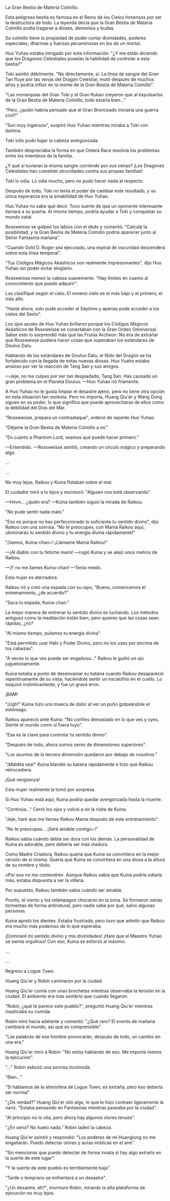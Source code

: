 
La Gran Bestia de Materia Colmillo.

Esta peligrosa bestia es famosa en el Reino de los Cielos Inmensos por ser la destructora de todo. La leyenda decía que la Gran Bestia de Materia Colmillo podía tragarse a dioses, demonios y budas.

Su colmillo tiene la propiedad de poder cortar divinidades, poderes especiales, dharmas y fuerzas pecaminosas en los de un mortal.

Huo Yuhao estaba intrigado por esta información: "¿Y me estás diciendo que los Dragones Celestiales poseían la habilidad de controlar a esta bestia?"

Toki asintió débilmente. "No directamente, sí. La línea de sangre del Gran Tan fluye por las venas del Dragón Celestial, mutó después de muchos años y podría influir en la mente de la Gran Bestia de Materia Colmillo".

"Las monarquías del Gran Toki y el Gran Kukan creyeron que al expulsarlos de la Gran Bestia de Materia Colmillo, todo estaría bien..."

"Pero, ¿quién habría pensado que el Gran Bronceado iniciaría una guerra civil?"

"Son muy ingenuos", suspiró Huo Yuhao mientras miraba a Toki con lástima.

Toki sólo pudo bajar la cabeza avergonzada.

También despreciaba la forma en que Ostera Race resolvía los problemas entre los miembros de la familia.

¿Y qué si tuvieran la misma sangre corriendo por sus venas? ¡Los Dragones Celestiales han cometido atrocidades contra sus propias familias!

Toki lo odia. Lo odia mucho, pero no pudo hacer nada al respecto.

Después de todo, Toki no tenía el poder de cambiar este resultado, y su única esperanza era la amabilidad de Huo Yuhao.

Huo Yuhao no sabe qué decir. Tuvo suerte de que un oponente interesante llamara a su puerta. Al mismo tiempo, podría ayudar a Toki y conquistar su mundo natal.

Rossweisse se golpeó los labios con el dedo y comentó: "Calculé la posibilidad, y la Gran Bestia de Materia Colmillo podría aparecer junto al Señor Fantasma mañana".

"Cuando Gold D. Roger sea ejecutado, una espiral de oscuridad descenderá sobre esta línea temporal".

"Tus Códigos Mágicos Akáshicos son realmente impresionantes", dijo Huo Yuhao sin poder evitar elogiarlo.

Rossweisse meneó la cabeza suavemente. "Hay límites en cuanto al conocimiento que puedo adquirir".

Los clasifiqué según el cielo. El noveno cielo es el más bajo y el primero, el más alto.

"Hasta ahora, solo pude acceder al Séptimo y apenas pude acceder a los cielos del Sexto".

Los ojos azules de Huo Yuhao brillaron porque los Códigos Mágicos Akáshicos de Rossweisse se conectaban con la Gran Orden Omniversal. Saber esto lo sorprendió más que las Frutas Archeon. No era de extrañar que Rossweisse pudiera hacer cosas que superaban los estándares de Douluo Dalu.

Hablando de los estándares de Douluo Dalu, el Nido del Dragón se ha fortalecido con la llegada de estas nuevas diosas. Huo Yuaho estaba ansioso por ver la reacción de Tang San y sus amigos.

—Jeje, no me culpes por ser tan despiadado, Tang San. Has causado un gran problema en el Planeta Douluo. —Huo Yuhao rió fríamente.

A Huo Yuhao no le gusta limpiar el desastre ajeno, pero no tiene otra opción en esta situación tan molesta. Pero no importa, Huang Qiu'er y Wang Dong siguen en su poder, lo que significa que puede aprovecharse de ellos como la debilidad del Dios del Mar.

"Rossweisse, prepara un contraataque", ordenó de repente Huo Yuhao.

"Déjame la Gran Bestia de Materia Colmillo a mí."

"En cuanto a Phantom Lord, veamos qué puede hacer primero."

—Entendido. —Rossweisse asintió, creando un círculo mágico y preparando algo.

...

...

No muy lejos, Raikou y Kuina flotaban sobre el mar.

El cuidador miró a lo lejos y murmuró: "Alguien nos está observando".

—Hmm... ¿quién era? —Kuina también siguió la mirada de Raikou.

"No pude sentir nada malo."

"Eso es porque no has perfeccionado lo suficiente tu sentido divino", dijo Raikou con una sonrisa. "No te preocupes, con Mamá Raikou aquí, ¡dominarás tu sentido divino y tu energía divina rápidamente!"

"¡Vamos, Kuina-chan~! ¡Llámame Mamá Raikou!"

—¡Al diablo con tu fetiche mami! —rugió Kuina y se alejó unos metros de Raikou.

—¡Y no me llames Kuina-chan! —Tenía miedo.

Esta mujer es aterradora.

Raikou rió y creó una espada con su rayo, "Bueno, comencemos el entrenamiento, ¿de acuerdo?"

"Saca tu espada, Kuina-chan."

La mejor manera de entrenar tu sentido divino es luchando. Los métodos antiguos como la meditación están bien, pero quieres que las cosas sean rápidas, ¿no?

"Al mismo tiempo, pulamos tu energía divina".

"Está permitido usar Haki y Poder Divino, pero no los uses por encima de tus cabezas".

"A veces lo que ves puede ser engañoso..." Raikou le guiñó un ojo juguetonamente.

Kuina estaba a punto de desenvainar su katana cuando Raikou desapareció repentinamente de su vista, haciéndole sentir un escalofrío en el cuello. Lo esquivó instintivamente, y fue un grave error.

¡BAM!

"¡Ugh!" Kuina hizo una mueca de dolor al ver un puño golpeándole el estómago.

Raikou apareció ante Kuina: "No confíes demasiado en lo que ves y oyes. Siente el mundo como si fuera tuyo".

"Esa es la clave para controlar tu sentido divino".

"Después de todo, ahora somos seres de dimensiones superiores".

"Los asuntos de la tercera dimensión quedaron por debajo de nosotros."

"¡Maldita sea!" Kuina blandió su katana rápidamente e hizo que Raikou retrocediera.

¡Qué vergüenza!

Esta mujer realmente la tomó por sorpresa.

Si Huo Yuhao está aquí, Kuina podría quedar avergonzada hasta la muerte.

"Continúa..." Cerró los ojos y volvió a oír la risita de Kuina.

"Jeje, haré que me llames Raikou Mama después de este entrenamiento".

"No te preocupes... ¡Seré amable contigo~!"

Raikou sabía cuándo debía ser dura con los demás. La personalidad de Kuina es adorable, pero debería ser más madura.

Como Madre Criadora, Raikou quería que Kuina se convirtiera en la mejor versión de sí misma. Quería que Kuina se convirtiera en una diosa a la altura de su nombre y título.

«Por eso no me contendré». Aunque Raikou sabía que Kuina podría odiarla más, estaba dispuesta a ser la villana.

Por supuesto, Raikou también sabía cuándo ser amable.

Pronto, el viento y los relámpagos chocaron en la zona. Se formaron varias tormentas de forma antinatural, pero nadie sabe por qué, salvo algunas personas.

Kuina apretó los dientes. Estaba frustrada, pero tuvo que admitir que Raikou era mucho más poderoso de lo que esperaba.

¡Dominaré mi sentido divino y mis divinidades! ¡Haré que el Maestro Yuhao se sienta orgulloso! Con eso, Kuina se esforzó al máximo.

...

...

Regreso a Logue Town.

Huang Qiu'er y Robin caminaron por la ciudad.

Huang Qiu'er comía con unas brochetas mientras observaba la tensión en la ciudad. El ambiente era más sombrío que cuando llegaron.

"Robin, ¿qué te parece este pueblo?", preguntó Huang Qiu'er mientras masticaba su comida.

Robin miró hacia adelante y comentó: "¿Qué raro? El evento de mañana cambiará el mundo, así que es comprensible".

"Las palabras de ese hombre provocarán, después de todo, un cambio en una era."

Huang Qiu'er miró a Robin: "No estoy hablando de eso. Me importa menos la ejecución".

"..." Robin esbozó una sonrisa incómoda.

"Bien..."

"Si hablamos de la atmósfera de Logue Town, es extraña, pero eso debería ser normal".

"¿De verdad?" Huang Qiu'er olió algo, lo que le hizo contraer ligeramente la nariz. "Estaba pensando en Fantasmas mientras paseaba por la ciudad".

"Al principio no lo olía, pero ahora hay algunos olores tenues".

"¿En serio? No huelo nada." Robin ladeó la cabeza.

Huang Qiu'er asintió y respondió: "Los poderes de mi Huanglong no me engañarán. Puedo detectar olores y auras místicas en el aire".

"Sin mencionar que puedo detectar de forma innata si hay algo extraño en la suerte de este lugar".

"Y la suerte de este pueblo es terriblemente baja".

"Tarde o temprano se enfrentará a un desastre".

"¿Un desastre, eh?", murmuró Robin, mirando la alta plataforma de ejecución no muy lejos.